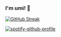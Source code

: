 ### I'm umi! 👋
[![GitHub Streak](https://streak-stats.demolab.com/?user=umingmi)](https://git.io/streak-stats)

[![spotify-github-profile](https://spotify-github-profile.vercel.app/api/view?uid=31lm26iqk6eupzgqfqg3jvamyr74&cover_image=false&theme=default&show_offline=false&background_color=121212&interchange=true&bar_color=53b14f&bar_color_cover=true)](https://github.com/kittinan/spotify-github-profile)
